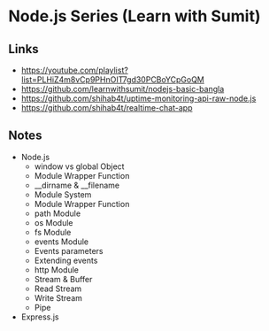 # Node.js Series (Learn with Sumit)

## Links

- https://youtube.com/playlist?list=PLHiZ4m8vCp9PHnOIT7gd30PCBoYCpGoQM
- https://github.com/learnwithsumit/nodejs-basic-bangla
- https://github.com/shihab4t/uptime-monitoring-api-raw-node.js
- https://github.com/shihab4t/realtime-chat-app

## Notes

- Node.js
  - window vs global Object
  - Module Wrapper Function
  - \_\_dirname & \_\_filename
  - Module System
  - Module Wrapper Function
  - path Module
  - os Module
  - fs Module
  - events Module
  - Events parameters
  - Extending events
  - http Module
  - Stream & Buffer
  - Read Stream
  - Write Stream
  - Pipe
- Express.js
